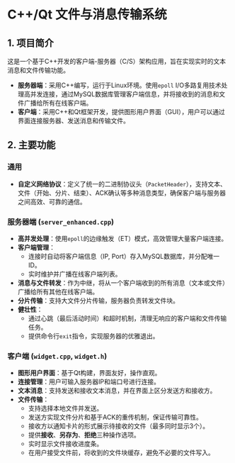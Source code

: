 # C++/Qt 文件与消息传输系统

## 1. 项目简介

这是一个基于C++开发的客户端-服务器（C/S）架构应用，旨在实现实时的文本消息和文件传输功能。

-   **服务器端**：采用C++编写，运行于Linux环境。使用`epoll` I/O多路复用技术处理高并发连接，通过MySQL数据库管理客户端信息，并将接收到的消息和文件广播给所有在线客户端。
-   **客户端**：采用C++和Qt框架开发，提供图形用户界面（GUI），用户可以通过界面连接服务器、发送消息和传输文件。

## 2. 主要功能

### 通用
-   **自定义网络协议**：定义了统一的二进制协议头（`PacketHeader`），支持文本、文件（开始、分片、结束）、ACK确认等多种消息类型，确保客户端与服务器之间高效、可靠的通信。

### 服务器端 (`server_enhanced.cpp`)
-   **高并发处理**：使用`epoll`的边缘触发（ET）模式，高效管理大量客户端连接。
-   **客户端管理**：
    -   连接时自动将客户端信息（IP, Port）存入MySQL数据库，并分配唯一ID。
    -   实时维护并广播在线客户端列表。
-   **消息与文件转发**：作为中继，将从一个客户端收到的所有消息（文本或文件）广播给所有其他在线客户端。
-   **分片传输**：支持大文件分片传输，服务器负责转发文件块。
-   **健壮性**：
    -   通过心跳（最后活动时间）和超时机制，清理无响应的客户端和文件传输任务。
    -   提供命令行`exit`指令，实现服务器的优雅退出。

### 客户端 (`widget.cpp`, `widget.h`)
-   **图形用户界面**：基于Qt构建，界面友好，操作直观。
-   **连接管理**：用户可输入服务器IP和端口号进行连接。
-   **文本消息**：支持发送和接收文本消息，并在界面上区分发送方和接收方。
-   **文件传输**：
    -   支持选择本地文件并发送。
    -   发送方实现文件分片和基于ACK的重传机制，保证传输可靠性。
    -   接收方以通知卡片的形式展示待接收的文件（最多同时显示3个）。
    -   提供**接收**、**另存为**、**拒绝**三种操作选项。
    -   实时显示文件接收进度条。
    -   在用户接受文件前，将收到的文件块缓存，避免不必要的文件写入。

